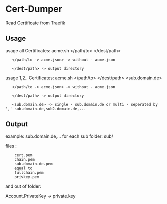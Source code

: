 # Cert-Dumper
Read Certificate from Traefik

## Usage

usage all Certificates:
       acme.sh </path/to> </dest/path>
       
       </path/to -> acme.json> -> without - acme.json
       
       </dest/path> -> output directory

usage 1,2.. Certificates:
       acme.sh </path/to> </dest/path> <sub.domain.de>
       
       </path/to -> acme.json> -> without - acme.json
       
       </dest/path> -> output directory
       
       <sub.domain.de> -> single - sub.domain.de or multi - seperated by ',' sub.domain.de,sub2.domain.de,...

## Output

example: 
sub.domain.de,... 
for each sub 
folder: sub/

files : 

        cert.pem
        chain.pem
        sub.domain.de.pem
        equal to
        fullchain.pem
        privkey.pem

and out of folder:

Account.PrivateKey -> private.key
        
